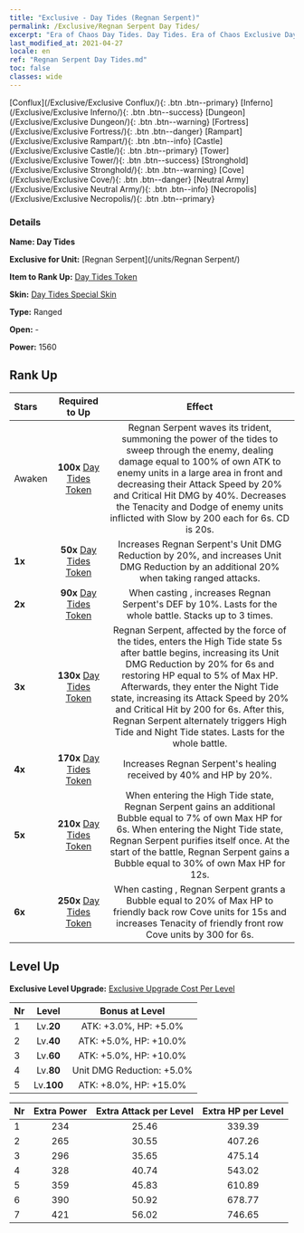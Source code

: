 ```yaml
---
title: "Exclusive - Day Tides (Regnan Serpent)"
permalink: /Exclusive/Regnan Serpent Day Tides/
excerpt: "Era of Chaos Day Tides. Day Tides. Era of Chaos Exclusive Day Tides. Regnan Serpent Exclusive."
last_modified_at: 2021-04-27
locale: en
ref: "Regnan Serpent Day Tides.md"
toc: false
classes: wide
---
```

 [Conflux](/Exclusive/Exclusive Conflux/){: .btn .btn--primary} [Inferno](/Exclusive/Exclusive Inferno/){: .btn .btn--success} [Dungeon](/Exclusive/Exclusive Dungeon/){: .btn .btn--warning} [Fortress](/Exclusive/Exclusive Fortress/){: .btn .btn--danger} [Rampart](/Exclusive/Exclusive Rampart/){: .btn .btn--info} [Castle](/Exclusive/Exclusive Castle/){: .btn .btn--primary} [Tower](/Exclusive/Exclusive Tower/){: .btn .btn--success} [Stronghold](/Exclusive/Exclusive Stronghold/){: .btn .btn--warning} [Cove](/Exclusive/Exclusive Cove/){: .btn .btn--danger} [Neutral Army](/Exclusive/Exclusive Neutral Army/){: .btn .btn--info} [Necropolis](/Exclusive/Exclusive Necropolis/){: .btn .btn--primary} 

### Details
 **Name: Day Tides** 

 **Exclusive for Unit:** [Regnan Serpent](/units/Regnan Serpent/) 

 **Item to Rank Up:** [Day Tides Token](/Items/con_1003/)

 **Skin:** [Day Tides Special Skin](/Items/con_671/)

 **Type:** Ranged

 **Open:** -

 **Power:** 1560

## Rank Up

  |     Stars    |  Required to Up | Effect |
  |:-------------|:---------------:|:---------------:|
  |  Awaken  | **100x** [Day Tides Token](/Items/con_1003/) | <Endless Torrent> Regnan Serpent waves its trident, summoning the power of the tides to sweep through the enemy, dealing damage equal to 100% of own ATK to enemy units in a large area in front and decreasing their Attack Speed by 20% and Critical Hit DMG by 40%. Decreases the Tenacity and Dodge of enemy units inflicted with Slow by 200 each for 6s. CD is 20s. |
  | **1x** <i class="fas fa-star"/> | **50x** [Day Tides Token](/Items/con_1003/) | Increases Regnan Serpent's Unit DMG Reduction by 20%, and increases Unit DMG Reduction by an additional 20% when taking ranged attacks. |
  | **2x** <i class="fas fa-star"/> | **90x** [Day Tides Token](/Items/con_1003/) | When casting <Endless Torrent>, increases Regnan Serpent's DEF by 10%. Lasts for the whole battle. Stacks up to 3 times. |
  | **3x** <i class="fas fa-star"/> | **130x** [Day Tides Token](/Items/con_1003/) | Regnan Serpent, affected by the force of the tides, enters the High Tide state 5s after battle begins, increasing its Unit DMG Reduction by 20% for 6s and restoring HP equal to 5% of Max HP. Afterwards, they enter the Night Tide state, increasing its Attack Speed by 20% and Critical Hit by 200 for 6s. After this, Regnan Serpent alternately triggers High Tide and Night Tide states. Lasts for the whole battle. |
  | **4x** <i class="fas fa-star"/> | **170x** [Day Tides Token](/Items/con_1003/) | Increases Regnan Serpent's healing received by 40% and HP by 20%. |
  | **5x** <i class="fas fa-star"/> | **210x** [Day Tides Token](/Items/con_1003/) | When entering the High Tide state, Regnan Serpent gains an additional Bubble equal to 7% of own Max HP for 6s. When entering the Night Tide state, Regnan Serpent purifies itself once. At the start of the battle, Regnan Serpent gains a Bubble equal to 30% of own Max HP for 12s. |
  | **6x** <i class="fas fa-star"/> | **250x** [Day Tides Token](/Items/con_1003/) | <Gift of the Ocean> When casting <Endless Torrent>, Regnan Serpent grants a Bubble equal to 20% of Max HP to friendly back row Cove units for 15s and increases Tenacity of friendly front row Cove units by 300 for 6s. |


## Level Up
 **Exclusive Level Upgrade:** [Exclusive Upgrade Cost Per Level](/Exclusive/ExclusiveUpgradeCostPerLevel/)

  |  Nr  |   Level  | Bonus at Level |
  |:-----|:--------:|:--------------:|
  | 1 | Lv.**20** | ATK: +3.0%, HP: +5.0% |
  | 2 | Lv.**40** | ATK: +5.0%, HP: +10.0% |
  | 3 | Lv.**60** | ATK: +5.0%, HP: +10.0% |
  | 4 | Lv.**80** | Unit DMG Reduction: +5.0% |
  | 5 | Lv.**100** | ATK: +8.0%, HP: +15.0% |


  |  Nr  |  Extra Power | Extra Attack per Level | Extra HP per Level |
  |:-----|:--------:|:--------:|:--------:|
  | 1 | 234 | 25.46 | 339.39 |
  | 2 | 265 | 30.55 | 407.26 |
  | 3 | 296 | 35.65 | 475.14 |
  | 4 | 328 | 40.74 | 543.02 |
  | 5 | 359 | 45.83 | 610.89 |
  | 6 | 390 | 50.92 | 678.77 |
  | 7 | 421 | 56.02 | 746.65 |


